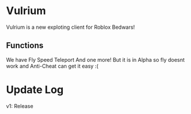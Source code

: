 # Vulrium
Vulrium is a new exploting client for Roblox Bedwars!
## Functions
We have Fly Speed Teleport And one more! But it is in Alpha so fly doesnt work and Anti-Cheat can get it easy :(
# Update Log
v1: Release
